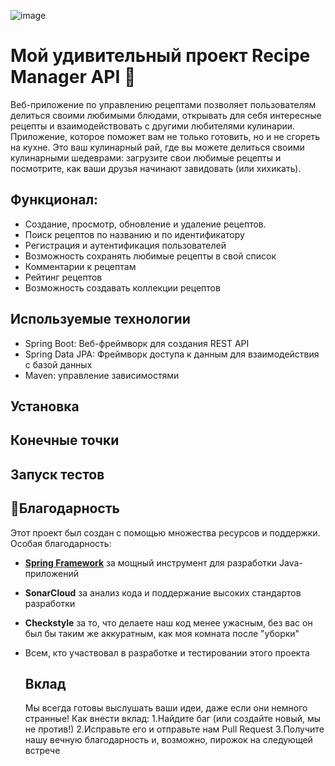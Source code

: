 
![image](https://github.com/user-attachments/assets/1e98e0bf-caef-4d4d-8596-874aab600b67)

# Мой удивительный проект Recipe Manager API 🍳

Веб-приложение по управлению рецептами позволяет пользователям делиться своими любимыми блюдами, открывать для себя интересные рецепты и взаимодействовать с другими любителями кулинарии. Приложение, которое поможет вам не только готовить, но и не сгореть на кухне. Это ваш кулинарный рай, где вы можете делиться своими кулинарными шедеврами: загрузите свои любимые рецепты и посмотрите, как ваши друзья начинают завидовать (или хихикать).
## Функционал:
- Создание, просмотр, обновление и удаление рецептов. 
- Поиск рецептов по названию и по идентификатору
- Регистрация и аутентификация пользователей
- Возможность сохранять любимые рецепты в свой список
- Комментарии к рецептам
- Рейтинг рецептов
- Возможность создавать коллекции рецептов

 ## Используемые технологии
 - Spring Boot: Веб-фреймворк для создания REST API
 - Spring Data JPA: Фреймворк доступа к данным для взаимодействия с базой данных
 - Maven: управление зависимостями

 ## Установка

 ## Конечные точки

 ## Запуск тестов

 ## 🙏Благодарность
 Этот проект был создан с помощью множества ресурсов и поддержки. Особая благодарность:

- **[Spring Framework](https://spring.io/)** за мощный инструмент для разработки Java-приложений
- **SonarCloud** за анализ кода и поддержание высоких стандартов разработки
- **Checkstyle** за то, что делаете наш код менее ужасным, без вас он был бы таким же аккуратным, как моя комната после "уборки"
- Всем, кто участвовал в разработке и тестировании этого проекта

  ## Вклад
  Мы всегда готовы выслушать ваши идеи, даже если они немного странные!
  Как внести вклад:
  1.Найдите баг (или создайте новый, мы не против!)
  2.Исправьте его и отправьте нам Pull Request
  3.Получите нашу вечную благодарность и, возможно, пирожок на следующей встрече



   




